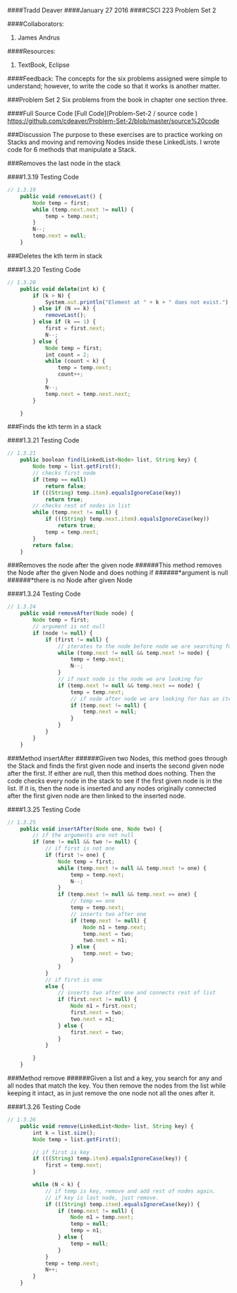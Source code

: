 ####Tradd Deaver
####January 27 2016
####CSCI 223 Problem Set 2

####Collaborators: 
1. James Andrus

####Resources:
1. TextBook, Eclipse

####Feedback:
The concepts for the six problems assigned were simple to understand; however, to write the code so that it works is another matter.  

###Problem Set 2
Six problems from the book in chapter one section three.

####Full Source Code
[Full Code](Problem-Set-2 / source code )
https://github.com/cdeaver/Problem-Set-2/blob/master/source%20code

###Discussion
The purpose to these exercises are to practice working on Stacks and moving and removing Nodes inside these LinkedLists.  I wrote code for 6 methods that manipulate a Stack. 

###Removes the last node in the stack

####1.3.19 Testing Code
```javascript
// 1.3.19
	public void removeLast() {
		Node temp = first;
		while (temp.next.next != null) {
			temp = temp.next;
		}
		N--;
		temp.next = null;
	}

```

###Deletes the kth term in stack

####1.3.20 Testing Code 
```javascript
// 1.3.20
	public void delete(int k) {
		if (k > N) {
			System.out.println("Element at " + k + " does not exist.");
		} else if (N == k) {
			removeLast();
		} else if (k == 1) {
			first = first.next;
			N--;
		} else {
			Node temp = first;
			int count = 2;
			while (count < k) {
				temp = temp.next;
				count++;
			}
			N--;
			temp.next = temp.next.next;
		}

	}
```
 
###Finds the kth term in a stack

####1.3.21 Testing Code 
```javascript
// 1.3.21
	public boolean find(LinkedList<Node> list, String key) {
		Node temp = list.getFirst();
		// checks first node
		if (temp == null)
			return false;
		if (((String) temp.item).equalsIgnoreCase(key))
			return true;
		// checks rest of nodes in list
		while (temp.next != null) {
			if (((String) temp.next.item).equalsIgnoreCase(key))
				return true;
			temp = temp.next;
		}
		return false;
	}
```
 
###Removes the node after the given node
######This method removes the Node after the given Node and does nothing if 
######*argument is null 
######*there is no Node after given Node

####1.3.24 Testing Code 
```javascript
// 1.3.24
	public void removeAfter(Node node) {
		Node temp = first;
		// argument is not null
		if (node != null) {
			if (first != null) {
				// iterates to the node before node we are searching for
				while (temp.next != null && temp.next != node) {
					temp = temp.next;
					N--;
				}
				// if next node is the node we are looking for
				if (temp.next != null && temp.next == node) {
					temp = temp.next;
					// if node after node we are looking for has an item
					if (temp.next != null) {
						temp.next = null;
					}
				}
			}
		}
	}
```

###Method insertAfter
######Given two Nodes, this method goes through the Stack and finds the first given node and inserts the second given node after the first.  If either are null, then this method does nothing.  Then the code checks every node in the stack to see if the first given node is in the list.  If it is, then the node is inserted and any nodes originally connected after the first given node are then linked to the inserted node.

####1.3.25 Testing Code 
```javascript
// 1.3.25
	public void insertAfter(Node one, Node two) {
		// if the arguments are not null
		if (one != null && two != null) {
			// if first is not one
			if (first != one) {
				Node temp = first;
				while (temp.next != null && temp.next != one) {
					temp = temp.next;
					N--;
				}
				if (temp.next != null && temp.next == one) {
					// temp == one
					temp = temp.next;
					// inserts two after one
					if (temp.next != null) {
						Node n1 = temp.next;
						temp.next = two;
						two.next = n1;
					} else {
						temp.next = two;
					}
				}
			}
			// if first is one
			else {
				// inserts two after one and connects rest of list
				if (first.next != null) {
					Node n1 = first.next;
					first.next = two;
					two.next = n1;
				} else {
					first.next = two;
				}
			}

		}
	}
```

###Method remove
######Given a list and a key, you search for any and all nodes that match the key.  You then remove the nodes from the list while keeping it intact, as in just remove the one node not all the ones after it.

####1.3.26 Testing Code 
```javascript
// 1.3.26
	public void remove(LinkedList<Node> list, String key) {
		int k = list.size();
		Node temp = list.getFirst();

		// if first is key
		if (((String) temp.item).equalsIgnoreCase(key)) {
			first = temp.next;
		}

		while (N < k) {
			// if temp is key, remove and add rest of nodes again.
			// if key is last node, just remove.
			if (((String) temp.item).equalsIgnoreCase(key)) {
				if (temp.next != null) {
					Node n1 = temp.next;
					temp = null;
					temp = n1;
				} else {
					temp = null;
				}
			}
			temp = temp.next;
			N++;
		}
	}
```
